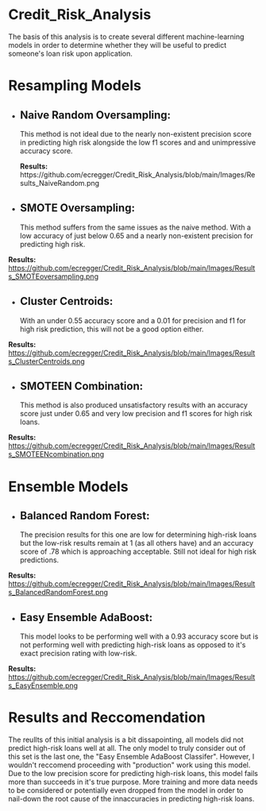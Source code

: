 # Credit_Risk_Analysis
The basis of this analysis is to create several different machine-learning models in order to determine whether they will be useful to predict someone's loan risk upon application. 

# Resampling Models
- <h2>Naive Random Oversampling: </h2> This method is not ideal due to the nearly non-existent precision score in predicting high risk alongside the low f1 scores and and unimpressive accuracy score. </p> <b>Results: </b> https://github.com/ecregger/Credit_Risk_Analysis/blob/main/Images/Results_NaiveRandom.png
- <h2>SMOTE Oversampling: </h2> This method suffers from the same issues as the naive method. With a low accuracy of just below 0.65 and a nearly non-existent precision for predicting high risk. </p>
<b>Results:</b> https://github.com/ecregger/Credit_Risk_Analysis/blob/main/Images/Results_SMOTEoversampling.png
- <h2>Cluster Centroids: </h2> With an under 0.55 accuracy score and a 0.01 for precision and f1 for high risk prediction, this will not be a good option either. </p>
<b>Results:</b> https://github.com/ecregger/Credit_Risk_Analysis/blob/main/Images/Results_ClusterCentroids.png
- <h2>SMOTEEN Combination: </h2> This method is also produced unsatisfactory results with an accuracy score just under 0.65 and very low precision and f1 scores for high risk loans. </p>
<b>Results: </b> https://github.com/ecregger/Credit_Risk_Analysis/blob/main/Images/Results_SMOTEENcombination.png

# Ensemble Models
- <h2>Balanced Random Forest: </h2> The precision results for this one are low for determining high-risk loans but the low-risk results remain at 1 (as all others have) and an accuracy score of .78 which is approaching acceptable. Still not ideal for high risk predictions. </p>
<b>Results: </b> https://github.com/ecregger/Credit_Risk_Analysis/blob/main/Images/Results_BalancedRandomForest.png
- <h2>Easy Ensemble AdaBoost: </h2> This model looks to be performing well with a 0.93 accuracy score but is not performing well with predicting high-risk loans as opposed to it's exact precision rating with low-risk. </p>
<b>Results: </b> https://github.com/ecregger/Credit_Risk_Analysis/blob/main/Images/Results_EasyEnsemble.png

# Results and Reccomendation
The reullts of this initial analysis is a bit dissapointing, all models did not predict high-risk loans well at all. The only model to truly consider out of this set is the last one, the "Easy Ensemble AdaBoost Classifer". However, I wouldn't reccomend proceeding with "production" work using this model. Due to the low precision score for predicting high-risk loans, this model fails more than succeeds in it's true purpose. More training and more data needs to be considered or potentially even dropped from the model in order to nail-down the root cause of the innaccuracies in predicting high-risk loans. 
